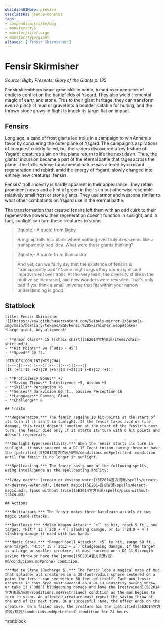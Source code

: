 ```yaml
---
obsidianUIMode: preview
cssclasses: json5e-monster
tags:
- compendium/src/5e/bgg
- monster/cr/6
- monster/size/large
- monster/type/giant
aliases: ["Fensir Skirmisher"]
---
```

# Fensir Skirmisher
*Source: Bigby Presents: Glory of the Giants p. 135*  

Fensir skirmishers boast great skill in battle, honed over centuries of endless conflict on the battlefields of Ysgard. They also wield elemental magic of earth and stone. True to their giant heritage, they can transform even a pinch of mud or gravel into a boulder suitable for hurling, and the thrown stone grows in flight to knock its target flat on impact.

## Fensirs

Long ago, a band of frost giants led trolls in a campaign to win Annam's favor by conquering the outer plane of Ysgard. The campaign's aspirations of conquest quickly failed, but the raiders discovered a key feature of Ysgard: creatures slain on that plane return to life the next dawn. Thus, the giants' incursion became a part of the eternal battle that rages across the plane. The trolls, whose fundamental nature was altered by constant regeneration and rebirth amid the energy of Ysgard, slowly changed into entirely new creatures: fensirs.

Fensirs' troll ancestry is hardly apparent in their appearance. They retain prominent noses and a hint of green in their skin but otherwise resemble relatively small frost or stone giants. They use armor and weapons similar to what other combatants on Ysgard use in the eternal battle.

The transformation that created fensirs left them with an odd quirk to their regenerative powers: their regeneration doesn't function in sunlight, and in fact, sunlight can turn these creatures to stone.

> [!quote]- A quote from Bigby  
> 
> Bringing trolls to a place where nothing ever truly dies seems like a transparently bad idea. What were those giants thinking?

> [!quote]- A quote from Diancastra  
> 
> And yet, can we fairly say that the existence of fensirs is "transparently bad"? Some might argue they are a significant improvement over trolls. At the very least, the diversity of life in the multiverse increased, and new wonders were revealed. That's only bad if you think a small universe that fits within your narrow understanding is good.


## Statblock

```ad-statblock
title: Fensir Skirmisher
![](https://raw.githubusercontent.com/5etools-mirror-2/5etools-img/main/bestiary/tokens/BGG/Fensir%20Skirmisher.webp#token)
*Large giant, Any alignment*

- **Armor Class** 15 ([chain shirt](5E2014官方资源/items/chain-shirt.md))
- **Hit Points** 94 (`9d10 + 45`)
- **Speed** 30 ft.

|STR|DEX|CON|INT|WIS|CHA|
|:---:|:---:|:---:|:---:|:---:|:---:|
|18 (+4)|15 (+2)|20 (+5)|14 (+2)|11 (+0)|12 (+1)|

- **Proficiency Bonus** +3
- **Saving Throws** Intelligence +5, Wisdom +3
- **Skills** Perception +6
- **Senses** darkvision 60 ft., passive Perception 16
- **Languages** Common, Giant
- **Challenge** 6

## Traits

***Regeneration.*** The fensir regains 10 hit points at the start of its turn if it isn't in sunlight. If the fensir takes acid or fire damage, this trait doesn't function at the start of the fensir's next turn. The fensir dies only if it starts its turn with 0 hit points and doesn't regenerate.

***Sunlight Hypersensitivity.*** When the fensir starts its turn in sunlight, it must succeed on a DC 15 Constitution saving throw or have the [petrified](5E2014官方资源/规则/conditions.md#petrified) condition until the fensir is no longer in sunlight.

***Spellcasting.*** The fensir casts one of the following spells, using Intelligence as the spellcasting ability:

**1/day each**: [create or destroy water](5E2014官方资源/spells/create-or-destroy-water.md), [detect magic](5E2014官方资源/spells/detect-magic.md), [pass without trace](5E2014官方资源/spells/pass-without-trace.md)

## Actions

***Multiattack.*** The fensir makes three Battleaxe attacks or two Magic Stone attacks.

***Battleaxe.*** *Melee Weapon Attack:* `+7` to hit, reach 5 ft., one target. *Hit:* 13 (`2d8 + 4`) slashing damage, or 15 (`2d10 + 4`) slashing damage if used with two hands.

***Magic Stone.*** *Ranged Spell Attack:* `+5` to hit, range 60 ft., one target. *Hit:* 15 (`2d12 + 2`) bludgeoning damage. If the target is a Large or smaller creature, it must succeed on a DC 13 Strength saving throw or have the [prone](5E2014官方资源/规则/conditions.md#prone) condition.

***Mud to Stone (Recharge 6).*** The fensir lobs a magical mass of mud that splashes all creatures in a 30-foot-radius sphere centered on a point the fensir can see within 60 feet of itself. Each non-fensir creature in that area must succeed on a DC 13 Dexterity saving throw or take 13 (`3d8`) bludgeoning damage and have the [restrained](5E2014官方资源/规则/conditions.md#restrained) condition as the mud begins to turn to stone. An affected creature must repeat the saving throw at the end of its next turn. On a successful save, the effect ends on the creature. On a failed save, the creature has the [petrified](5E2014官方资源/规则/conditions.md#petrified) condition for 24 hours.
```
^statblock